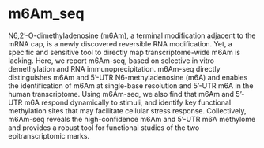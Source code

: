 # m6Am_seq
N6,2’-O-dimethyladenosine (m6Am), a terminal modification adjacent to the mRNA cap, is a newly discovered reversible RNA modification. 
Yet, a specific and sensitive tool to directly map transcriptome-wide m6Am is lacking. Here, we report m6Am-seq, based on selective in vitro
demethylation and RNA immunoprecipitation. m6Am-seq directly distinguishes m6Am and 5’-UTR N6-methyladenosine (m6A) and enables the identification
of m6Am at single-base resolution and 5’-UTR m6A in the human transcriptome. Using m6Am-seq, we also find that m6Am and 5’-UTR m6A respond dynamically
to stimuli, and identify key functional methylation sites that may facilitate cellular stress response. Collectively, m6Am-seq reveals the high-confidence
m6Am and 5’-UTR m6A methylome and provides a robust tool for functional studies of the two epitranscriptomic marks.
